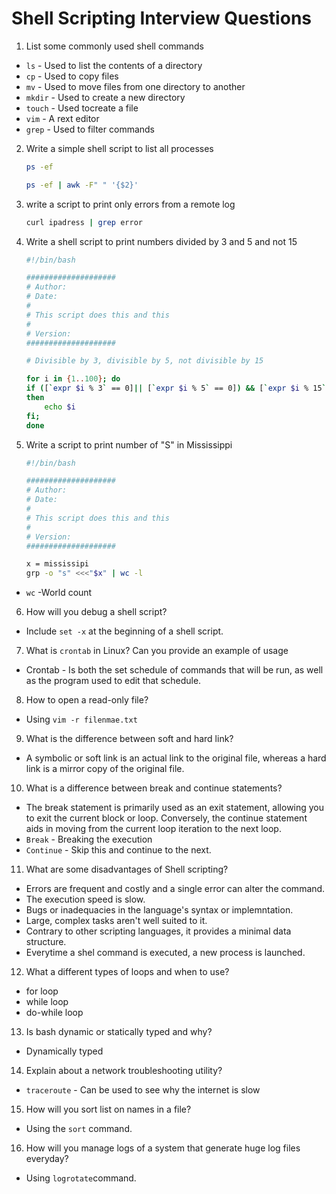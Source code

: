 # Shell Scripting Interview Questions

1. List some commonly used shell commands
- `ls` - Used to list the contents of a directory
- `cp` - Used to copy files
- `mv` - Used to move files from one directory to another
- `mkdir` - Used to create a new directory
- `touch` - Used tocreate a file
- `vim` - A rext editor
- `grep` - Used to filter commands

2. Write a simple shell script to list all processes
	```sh
	ps -ef

	ps -ef | awk -F" " '{$2}'
	```

3. write a script to print only errors from a remote log
	```sh
	curl ipadress | grep error
	```

4. Write a shell script to print numbers divided by 3 and 5 and not 15
	```sh
	#!/bin/bash

	####################
	# Author:
	# Date:
	#
	# This script does this and this
	#
	# Version:
	####################

	# Divisible by 3, divisible by 5, not divisible by 15

	for i in {1..100}; do
	if ([`expr $i % 3` == 0]|| [`expr $i % 5` == 0]) && [`expr $i % 15` !=0];
	then
		echo $i
	fi;
	done
	```

5. Write a script to print number of "S" in Mississippi
	```sh
	#!/bin/bash

	####################
	# Author:
	# Date:
	#
	# This script does this and this
	#
	# Version:
	####################

	x = mississipi
	grp -o "s" <<<"$x" | wc -l
	```
- `wc` -World count

6. How will you debug a shell script?
- Include `set -x` at the beginning of a shell script.

7. What is `crontab` in Linux? Can you provide an example of usage
- Crontab - Is both the set schedule of commands that will be run, as well as the program used to edit that schedule.

8. How to open a read-only file?
- Using `vim -r filenmae.txt`

9. What is the difference between soft and hard link?
- A symbolic or soft link is an actual link to the original file, whereas a hard link is a mirror copy of the original file.

10. What is a difference between break and continue statements?
- The break statement is primarily used as an exit statement, allowing you to exit the current block or loop. Conversely, the continue statement aids in moving from the current loop iteration to the next loop.
- `Break` - Breaking the execution
- `Continue` - Skip this and continue to the next.

11. What are some disadvantages of Shell scripting?
- Errors are frequent and costly and a single error can alter the command.
- The execution speed is slow.
- Bugs or inadequacies in the language's syntax or implemntation.
- Large, complex tasks aren't well suited to it.
- Contrary to other scripting languages, it provides a minimal data structure.
- Everytime a shel command is executed, a new process is launched.

12. What a different types of loops and when to use?
- for loop
- while loop
- do-while loop

13. Is bash dynamic or statically typed and why?
- Dynamically typed

14. Explain about a network troubleshooting utility?
- `traceroute` - Can be used to see why the internet is slow

15. How will you sort list on names in a file?
- Using the `sort` command.

16. How will you manage logs of a system that generate huge log files everyday?
- Using `logrotate`command.
